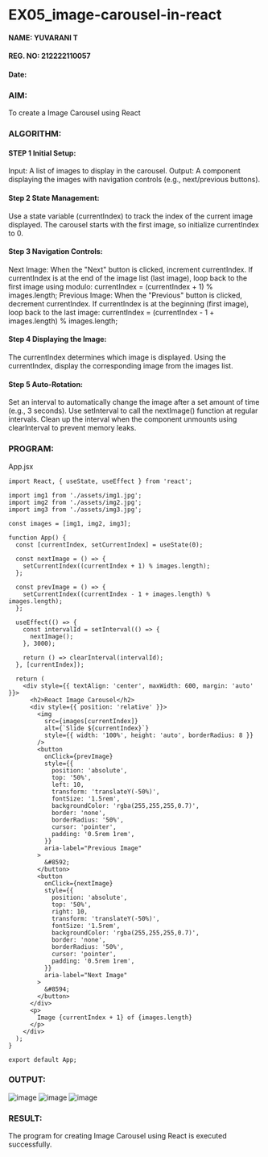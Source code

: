 # EX05_image-carousel-in-react

#### NAME: YUVARANI T
#### REG. NO: 212222110057

#### Date:

### AIM:
To create a Image Carousel using React

### ALGORITHM:

#### STEP 1 Initial Setup:
Input: A list of images to display in the carousel.
Output: A component displaying the images with navigation controls (e.g., next/previous buttons).

#### Step 2 State Management:
Use a state variable (currentIndex) to track the index of the current image displayed.
The carousel starts with the first image, so initialize currentIndex to 0.

#### Step 3 Navigation Controls:
Next Image: When the "Next" button is clicked, increment currentIndex.
If currentIndex is at the end of the image list (last image), loop back to the first image using modulo: currentIndex = (currentIndex + 1) % images.length;
Previous Image: When the "Previous" button is clicked, decrement currentIndex.
If currentIndex is at the beginning (first image), loop back to the last image: currentIndex = (currentIndex - 1 + images.length) % images.length;

#### Step 4 Displaying the Image:
The currentIndex determines which image is displayed.
Using the currentIndex, display the corresponding image from the images list.

#### Step 5 Auto-Rotation:
Set an interval to automatically change the image after a set amount of time (e.g., 3 seconds).
Use setInterval to call the nextImage() function at regular intervals.
Clean up the interval when the component unmounts using clearInterval to prevent memory leaks.

### PROGRAM:
App.jsx
```
import React, { useState, useEffect } from 'react';

import img1 from './assets/img1.jpg';
import img2 from './assets/img2.jpg';
import img3 from './assets/img3.jpg';

const images = [img1, img2, img3];

function App() {
  const [currentIndex, setCurrentIndex] = useState(0);

  const nextImage = () => {
    setCurrentIndex((currentIndex + 1) % images.length);
  };

  const prevImage = () => {
    setCurrentIndex((currentIndex - 1 + images.length) % images.length);
  };

  useEffect(() => {
    const intervalId = setInterval(() => {
      nextImage();
    }, 3000);

    return () => clearInterval(intervalId);
  }, [currentIndex]);

  return (
    <div style={{ textAlign: 'center', maxWidth: 600, margin: 'auto' }}>
      <h2>React Image Carousel</h2>
      <div style={{ position: 'relative' }}>
        <img
          src={images[currentIndex]}
          alt={`Slide ${currentIndex}`}
          style={{ width: '100%', height: 'auto', borderRadius: 8 }}
        />
        <button
          onClick={prevImage}
          style={{
            position: 'absolute',
            top: '50%',
            left: 10,
            transform: 'translateY(-50%)',
            fontSize: '1.5rem',
            backgroundColor: 'rgba(255,255,255,0.7)',
            border: 'none',
            borderRadius: '50%',
            cursor: 'pointer',
            padding: '0.5rem 1rem',
          }}
          aria-label="Previous Image"
        >
          &#8592;
        </button>
        <button
          onClick={nextImage}
          style={{
            position: 'absolute',
            top: '50%',
            right: 10,
            transform: 'translateY(-50%)',
            fontSize: '1.5rem',
            backgroundColor: 'rgba(255,255,255,0.7)',
            border: 'none',
            borderRadius: '50%',
            cursor: 'pointer',
            padding: '0.5rem 1rem',
          }}
          aria-label="Next Image"
        >
          &#8594;
        </button>
      </div>
      <p>
        Image {currentIndex + 1} of {images.length}
      </p>
    </div>
  );
}

export default App;
```
### OUTPUT:
![image](https://github.com/user-attachments/assets/50ac2af2-f637-4808-89e2-f2b6b04f8b17)
![image](https://github.com/user-attachments/assets/f94d7517-9ef1-450d-a8b0-75966541aae5)
![image](https://github.com/user-attachments/assets/aa9a9669-f587-4e8e-abf5-c28cb5fd2c5c)

### RESULT:
The program for creating Image Carousel using React is executed successfully.
